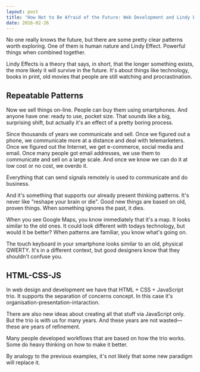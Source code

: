```yaml
---
layout: post
title: "How Not to Be Afraid of the Future: Web Development and Lindy Effect"
date: 2016-02-26
---
```


No one really knows the future,
but there are some pretty clear patterns worth exploring. 
One of them is human nature and Lindy Effect.
Powerful things when combined together.

Lindy Effects is a theory that says, in short, that the longer something exists, 
the more likely it will survive in the future. It's about things like
technology, books in print, old movies that people are still watching and
procrastination.

## Repeatable Patterns

Now we sell things on-line.
People can buy them using smartphones.
And anyone have one: ready to use, pocket size.
That sounds like a big, surprising shift,
but actually it's an effect of a pretty boring process. 

Since thousands of years we communicate and sell.
Once we figured out a phone, we communicate more at a distance 
and deal with telemarketers.
Once we figured out the Internet, we get e-commerce, social
media and email.
Once many people got email addresses, we use them to communicate
and sell on a large scale.
And once we know we can do it at low cost or no cost, we
overdo it.  

Everything that can send signals remotely is
used to communicate and do business. 

And it's something that supports our already present thinking patterns.
It's never like "reshape your brain or die".
Good new things are based on old, proven things. When something ignores the
past, it dies.

When you see Google Maps, you know immediately that it's a map. It looks similar
to the old ones. It could look different with todays technology, but would it be
better? When patterns are familiar, you know what's going on. 

The touch keyboard in your smartphone looks similar to an old,
physical QWERTY.
It's in a different context, but good designers know that they shouldn't
confuse you.

## HTML-CSS-JS

In web design and development we have that HTML + CSS + JavaScript trio.
It supports the separation of concerns concept.
In this case it's organisation-presentation-intaraction.

There are also new ideas about creating all that stuff via JavaScript only. 
But the trio is with us for many years.
And these years are not wasted&mdash;these are years of refinement.

Many people developed workflows that are based on how the trio works.
Some do heavy thinking on how to make it better.

By analogy to the previous examples, it's not likely that some new paradigm will
replace it.
